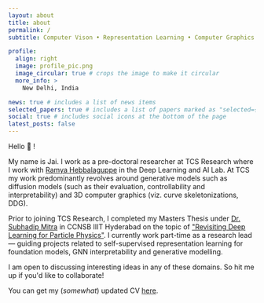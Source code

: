 ```yaml
---
layout: about
title: about
permalink: /
subtitle: Computer Vison • Representation Learning • Computer Graphics • AI4Science

profile:
  align: right
  image: profile_pic.png
  image_circular: true # crops the image to make it circular
  more_info: >
    New Delhi, India

news: true # includes a list of news items
selected_papers: true # includes a list of papers marked as "selected={true}"
social: true # includes social icons at the bottom of the page
latest_posts: false
---
```


Hello 👋 !

My name is Jai. I work as a pre-doctoral researcher at TCS Research where I work with [Ramya Hebbalaguppe](https://rhebbalaguppe.github.io/) in the Deep Learning and AI Lab. At TCS my work predominantly revolves around generative models such as diffusion models (such as their evaluation, controllability and interpretability) and 3D computer graphics (viz. curve skeletonizations, DDG).

Prior to joining TCS Research, I completed my Masters Thesis under [Dr. Subhadip Mitra](https://sites.google.com/site/subhadipmitra/) in CCNSB IIIT Hyderabad on the topic of ["Revisiting Deep Learning for Particle Physics"](https://web2py.iiit.ac.in/research_centres/publications/view_publication/mastersthesis/1269). I currently work part-time as a research lead — guiding projects related to self-supervised representation learning for foundation models, GNN interpretability and generative modelling.

I am open to discussing interesting ideas in any of these domains. So hit me up if you'd like to collaborate!

You can get my (*somewhat*) updated CV [here](https://drive.google.com/file/d/1xk3wYx-_JzehZe1O56wq5qxsd2hayotX/view?usp=sharing).
